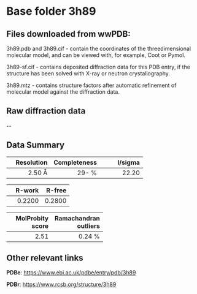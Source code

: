 # Base folder 3h89

## Files downloaded from wwPDB:

3h89.pdb and 3h89.cif - contain the coordinates of the threedimensional molecular model, and can be viewed with, for example, Coot or Pymol.

3h89-sf.cif - contains deposited diffraction data for this PDB entry, if the structure has been solved with X-ray or neutron crystallography.

3h89.mtz - contains structure factors after automatic refinement of molecular model against the diffraction data.

## Raw diffraction data

--<br> 

## Data Summary
|   | Resolution | Completeness| I/sigma |
|---|-------------:|----------------:|--------------:|
|   |2.50 Å|  29- %|<img width=50/>22.20|

|   | **R-work**| **R-free**   
|---|-------------:|----------------:|           
||0.2200|0.2800|

|   |**MolProbity<br>score**| **Ramachandran<br>outliers** 
|---|-------------:|----------------:|
||2.51|0.24 %|

## Other relevant links 
**PDBe**:  https://www.ebi.ac.uk/pdbe/entry/pdb/3h89
 
**PDBr**: https://www.rcsb.org/structure/3h89 

